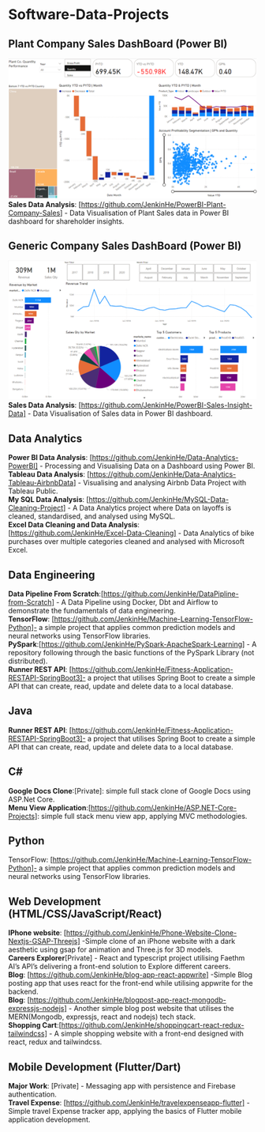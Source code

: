 # Software-Data-Projects

## Plant Company Sales DashBoard (Power BI)
![GitHub Logo](https://github.com/JenkinHe/Software-Data-Projects/blob/main/Plant%20Sales%20Dashboard.png)<br>
**Sales Data Analysis**: [https://github.com/JenkinHe/PowerBI-Plant-Company-Sales] - Data Visualisation of Plant Sales data in Power BI dashboard for shareholder insights.<br>

## Generic Company Sales DashBoard (Power BI)
![GitHub Logo](https://github.com/JenkinHe/Software-Data-Projects/blob/main/Sales%20Dashboard.png)<br>
**Sales Data Analysis**: [https://github.com/JenkinHe/PowerBI-Sales-Insight-Data] - Data Visualisation of Sales data in Power BI dashboard.<be>

## Data Analytics<br>
**Power BI Data Analysis**: [https://github.com/JenkinHe/Data-Analytics-PowerBI] - Processing and Visualising Data on a Dashboard using Power BI.<br>
**Tableau Data Analysis**: [https://github.com/JenkinHe/Data-Analytics-Tableau-AirbnbData] - Visualising and analysing Airbnb Data Project with Tableau Public.<br>
**My SQL Data Analysis**: [https://github.com/JenkinHe/MySQL-Data-Cleaning-Project] - A Data Analytics project where Data on layoffs is cleaned, standardised, and analysed using MySQL.<br>
**Excel Data Cleaning and Data Analysis**:[https://github.com/JenkinHe/Excel-Data-Cleaning] - Data Analytics of bike purchases over multiple categories cleaned and analysed with Microsoft Excel.<br>

## Data Engineering<br>
**Data Pipeline From Scratch**:[https://github.com/JenkinHe/DataPipline-from-Scratch] - A Data Pipeline using Docker, Dbt and Airflow to demonstrate the fundamentals of data engineering.<br>
**TensorFlow**: [https://github.com/JenkinHe/Machine-Learning-TensorFlow-Python]- a simple project that applies common prediction models and neural networks using TensorFlow libraries.<br>
**PySpark**:[https://github.com/JenkinHe/PySpark-ApacheSpark-Learning] - A repository following through the basic functions of the PySpark Library (not distributed).<br>
**Runner REST API**: [https://github.com/JenkinHe/Fitness-Application-RESTAPI-SpringBoot3]-  a project that utilises Spring Boot to create a simple API that can create, read, update and delete data to a local database.<br>

## Java<br>
**Runner REST API**: [https://github.com/JenkinHe/Fitness-Application-RESTAPI-SpringBoot3]-  a project that utilises Spring Boot to create a simple API that can create, read, update and delete data to a local database.<br>
## C#<br>
**Google Docs Clone**:[Private]: simple full stack clone of Google Docs using ASP.Net Core.<br>
**Menu View Application**:[https://github.com/JenkinHe/ASP.NET-Core-Projects]: simple full stack menu view app, applying MVC methodologies.<br>
## Python<br>
TensorFlow: [https://github.com/JenkinHe/Machine-Learning-TensorFlow-Python]- a simple project that applies common prediction models and neural networks using TensorFlow libraries.<br>

## Web Development (HTML/CSS/JavaScript/React)<br>
**IPhone website**: [https://github.com/JenkinHe/Phone-Website-Clone-Nextjs-GSAP-Threejs]  -Simple clone of an iPhone website with a dark aesthetic using gsap for animation and Three.js for 3D models.<br>
**Careers Explorer**[Private] - React and typescript project utilising Faethm AI’s API’s delivering a front-end solution to Explore different careers.<br>
**Blog**: [https://github.com/JenkinHe/blog-app-react-appwrite] -Simple Blog posting app that uses react for the front-end while utilising appwrite for the backend.<br>
**Blog**: [https://github.com/JenkinHe/blogpost-app-react-mongodb-expressjs-nodejs] - Another simple blog post website that utilises the MERN(Mongodb, expressjs, react and nodejs) tech stack.<br>
**Shopping Cart**:[https://github.com/JenkinHe/shoppingcart-react-redux-tailwindcss] - A simple shopping website with a front-end designed with react, redux and tailwindcss.<br>
## Mobile Development (Flutter/Dart)<br>
**Major Work**: [Private] - Messaging app with persistence and Firebase authentication.<br>
**Travel Expense**: [https://github.com/JenkinHe/travelexpenseapp-flutter] - Simple travel Expense tracker app, applying the basics of Flutter mobile application development.<br>

